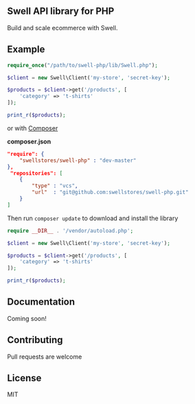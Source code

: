 ## Swell API library for PHP

Build and scale ecommerce with Swell.

## Example

```php
require_once("/path/to/swell-php/lib/Swell.php");

$client = new Swell\Client('my-store', 'secret-key');

$products = $client->get('/products', [
	'category' => 't-shirts'
]);

print_r($products);
```

or with [Composer](https://getcomposer.org/doc/05-repositories.md#vcs)

__composer.json__
```json
"require": {
	"swellstores/swell-php" : "dev-master"
},
 "repositories": [
	{
		"type" : "vcs",
		"url"  : "git@github.com:swellstores/swell-php.git"
	}
]
```

Then run `composer update` to download and install the library

```php
require __DIR__ . '/vendor/autoload.php';

$client = new Swell\Client('my-store', 'secret-key');

$products = $client->get('/products', [
	'category' => 't-shirts'
]);

print_r($products);

```




## Documentation

Coming soon!

## Contributing

Pull requests are welcome

## License

MIT

